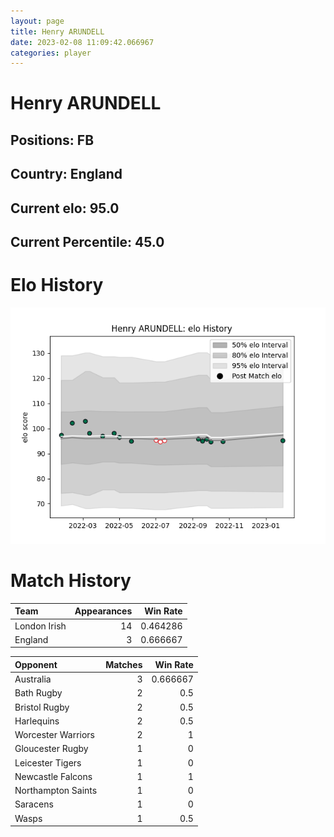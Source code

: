 ```yaml
---  
layout: page  
title: Henry ARUNDELL  
date: 2023-02-08 11:09:42.066967  
categories: player  
---
```

# Henry ARUNDELL

## Positions: FB

## Country: England

## Current elo: 95.0

## Current Percentile: 45.0

# Elo History


![elo history](history_HenryARUNDELL.png)
# Match History


| Team         |   Appearances |   Win Rate |
|:-------------|--------------:|-----------:|
| London Irish |            14 |   0.464286 |
| England      |             3 |   0.666667 |

| Opponent           |   Matches |   Win Rate |
|:-------------------|----------:|-----------:|
| Australia          |         3 |   0.666667 |
| Bath Rugby         |         2 |   0.5      |
| Bristol Rugby      |         2 |   0.5      |
| Harlequins         |         2 |   0.5      |
| Worcester Warriors |         2 |   1        |
| Gloucester Rugby   |         1 |   0        |
| Leicester Tigers   |         1 |   0        |
| Newcastle Falcons  |         1 |   1        |
| Northampton Saints |         1 |   0        |
| Saracens           |         1 |   0        |
| Wasps              |         1 |   0.5      |